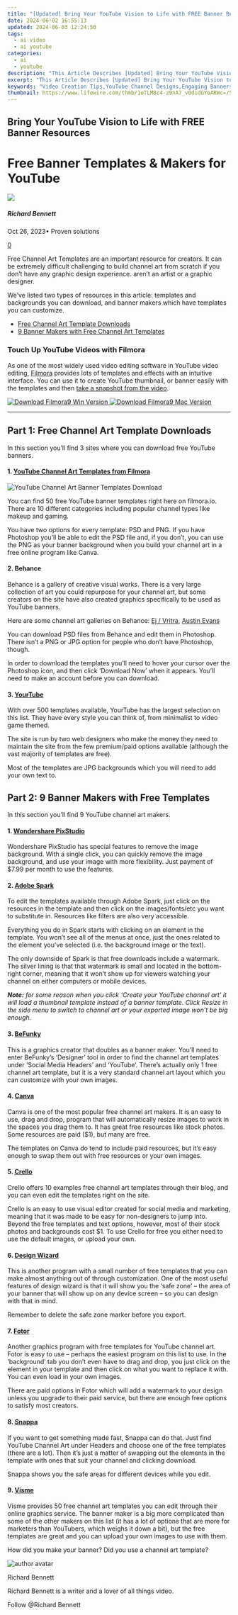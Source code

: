 ```yaml
---
title: "[Updated] Bring Your YouTube Vision to Life with FREE Banner Resources for 2024"
date: 2024-06-02 16:55:13
updated: 2024-06-03 12:24:50
tags:
  - ai video
  - ai youtube
categories:
  - ai
  - youtube
description: "This Article Describes [Updated] Bring Your YouTube Vision to Life with FREE Banner Resources for 2024"
excerpt: "This Article Describes [Updated] Bring Your YouTube Vision to Life with FREE Banner Resources for 2024"
keywords: "Video Creation Tips,YouTube Channel Designs,Engaging Banners,Free Marketing Tools,Branded Content Ideas,Promotional Graphics,Visual Campaign Resources"
thumbnail: https://www.lifewire.com/thmb/1oTLM8c4-z9nA7_v0didGYoARWc=/540x405/filters:no_upscale():max_bytes(150000):strip_icc()/CherieKloss1-c0ada8b85c6a4e1d819a441e25dbfeb1.jpeg
---
```


## Bring Your YouTube Vision to Life with FREE Banner Resources

# Free Banner Templates & Makers for YouTube

![](https://images.wondershare.com/filmora/article-images/richard-bennett.jpg)

##### Richard Bennett

 Oct 26, 2023• Proven solutions

[0](#commentsBoxSeoTemplate)

Free Channel Art Templates are an important resource for creators. It can be extremely difficult challenging to build channel art from scratch if you don’t have any graphic design experience. aren’t an artist or a graphic designer.

We’ve listed two types of resources in this article: templates and backgrounds you can download, and banner makers which have templates you can customize.

* [Free Channel Art Template Downloads](#templates)
* [9 Banner Makers with Free Channel Art Templates](#makers)

### Touch Up YouTube Videos with Filmora

As one of the most widely used video editing software in YouTube video editing, [Filmora](https://tools.techidaily.com/wondershare/filmora/download/) provides lots of templates and effects with an intuitive interface. You can use it to create YouTube thumbnail, or banner easily with the templates and then [take a snapshot from the video](https://tools.techidaily.com/wondershare/filmora/download/).

[![Download Filmora9 Win Version](https://images.wondershare.com/filmora/guide/download-btn-win.jpg) ](https://tools.techidaily.com/wondershare/filmora/download/) [![Download Filmora9 Mac Version](https://images.wondershare.com/filmora/guide/download-btn-mac.jpg) ](https://tools.techidaily.com/wondershare/filmora/download/)

---

## Part 1: Free Channel Art Template Downloads

In this section you’ll find 3 sites where you can download free YouTube banners.

#### 1. [YouTube Channel Art Templates from Filmora](https://www.filmora.io/youtube-channel-art)

![ YouTube Channel Art Banner Templates Download ](https://images.wondershare.com/filmora/article-images/youtube-channel-art-templates-download.png)

You can find 50 free YouTube banner templates right here on filmora.io. There are 10 different categories including popular channel types like makeup and gaming.

You have two options for every template: PSD and PNG. If you have Photoshop you’ll be able to edit the PSD file and, if you don’t, you can use the PNG as your banner background when you build your channel art in a free online program like Canva.

#### 2. Behance

Behance is a gallery of creative visual works. There is a very large collection of art you could repurpose for your channel art, but some creators on the site have also created graphics specifically to be used as YouTube banners.

Here are some channel art galleries on Behance: [Ej / Vritra](https://www.behance.net/gallery/10819163/Youtube-Background-Art), [Austin Evans](https://www.behance.net/gallery/11697655/Youtube-Channel-Art)

You can download PSD files from Behance and edit them in Photoshop. There isn’t a PNG or JPG option for people who don’t have Photoshop, though.

In order to download the templates you’ll need to hover your cursor over the Photoshop icon, and then click ‘Download Now’ when it appears. You’ll need to make an account before you can download.

#### 3. [YourTube](http://yourtubetheme.com/youtube-channel-art-templates/)

With over 500 templates available, YourTube has the largest selection on this list. They have every style you can think of, from minimalist to video game themed.

The site is run by two web designers who make the money they need to maintain the site from the few premium/paid options available (although the vast majority of templates are free).

Most of the templates are JPG backgrounds which you will need to add your own text to.

## Part 2: 9 Banner Makers with Free Templates

In this section you’ll find 9 YouTube channel art makers.

#### 1. [Wondershare PixStudio](https://tools.techidaily.com/wondershare/fotophire/download/)

Wondershare PixStudio has special features to remove the image background. With a single click, you can quickly remove the image background, and use your image with more flexibility. Just payment of $7.99 per month to use the features.

#### 2. [Adobe Spark](https://spark.adobe.com/make/youtube-channel-art-maker)

To edit the templates available through Adobe Spark, just click on the resources in the template and then click on the images/fonts/etc you want to substitute in. Resources like filters are also very accessible.

Everything you do in Spark starts with clicking on an element in the template. You won’t see all of the menus at once, just the ones related to the element you’ve selected (i.e. the background image or the text).

The only downside of Spark is that free downloads include a watermark. The silver lining is that that watermark is small and located in the bottom-right corner, meaning that it won’t show up for viewers watching your channel on either computers or mobile devices.

_**Note:** for some reason when you click ‘Create your YouTube channel art’ it will load a thumbnail template instead of a banner template. Click Resize in the side menu to switch to channel art or your exported image won’t be big enough._

#### 3. [BeFunky](https://www.befunky.com/)

This is a graphics creator that doubles as a banner maker. You’ll need to enter BeFunky’s ‘Designer’ tool in order to find the channel art templates under ‘Social Media Headers’ and ‘YouTube’. There’s actually only 1 free channel art template, but it is a very standard channel art layout which you can customize with your own images.

#### 4. [Canva](https://www.canva.com/)

Canva is one of the most popular free channel art makers. It is an easy to use, drag and drop, program that will automatically resize images to work in the spaces you drag them to. It has great free resources like stock photos. Some resources are paid ($1), but many are free.

The templates on Canva do tend to include paid resources, but it’s easy enough to swap them out with free resources or your own images.

#### 5. [Crello](https://blog.crello.com/a-collection-of-free-youtube-channel-art-templates/)

Crello offers 10 examples free channel art templates through their blog, and you can even edit the templates right on the site.

Crello is an easy to use visual editor created for social media and marketing, meaning that it was made to be easy for non-designers to jump into. Beyond the free templates and text options, however, most of their stock photos and backgrounds cost $1\. To use Crello for free you either need to use the default images, or upload your own.

#### 6. [Design Wizard](https://www.designwizard.com/)

This is another program with a small number of free templates that you can make almost anything out of through customization. One of the most useful features of design wizard is that it will show you the ‘safe zone’ – the area of your banner that will show up on any device screen – so you can design with that in mind.

Remember to delete the safe zone marker before you export.

#### 7. [Fotor](https://www.fotor.com/features/youtube.html)

Another graphics program with free templates for YouTube channel art. Fotor is easy to use – perhaps the easiest program on this list to use. In the ‘background’ tab you don’t even have to drag and drop, you just click on the element in your template and then click on what you want to replace it with. You can even load in your own images.

There are paid options in Fotor which will add a watermark to your design unless you upgrade to their paid service, but there are enough free options to satisfy most creators.

#### 8. [Snappa](https://snappa.com/create/youtube-channel-art)

If you want to get something made fast, Snappa can do that. Just find YouTube Channel Art under Headers and choose one of the free templates (there are a lot). Then it’s just a matter of swapping out the elements in the template with ones that suit your channel and clicking download.

Snappa shows you the safe areas for different devices while you edit.

#### 9. [Visme](http://blog.visme.co/youtube-banner-template/)

Visme provides 50 free channel art templates you can edit through their online graphics service. The banner maker is a big more complicated than some of the other makers on this list (it has a lot of options that are more for marketers than YouTubers, which weighs it down a bit), but the free templates are great and you can upload your own images to use with them.

How did you make your banner? Did you use a channel art template?

![author avatar](https://images.wondershare.com/filmora/article-images/richard-bennett.jpg)

Richard Bennett

Richard Bennett is a writer and a lover of all things video.

Follow @Richard Bennett
